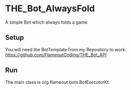 # THE_Bot_AlwaysFold
A simple Bot which always folds a game

## Setup
You will need the BotTemplate from my Repository to work:
https://github.com/FlameoutCoding/THE_Bot_API

## Run
The main class is org.flameout.bots.BotExecutorKt
